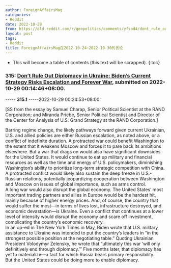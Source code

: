 ```yaml
---
author: ForeignAffairsMag
categories:
- Reddit
date: 2022-10-29
from: https://old.reddit.com/r/geopolitics/comments/yfsod4/dont_rule_out_diplomacy_in_ukraine_bidens_current/
layout: post
tags:
- Reddit
title: ForeignAffairsMag在2022-10-24~2022-10-30的言论
---
```


* This will become a table of contents (this text will be scrapped).
{:toc}

### 315: [Don’t Rule Out Diplomacy in Ukraine: Biden’s Current Strategy Risks Escalation and Forever War](https://old.reddit.com/r/geopolitics/comments/yfsod4/dont_rule_out_diplomacy_in_ukraine_bidens_current/), submitted on 2022-10-29 00:14:46+08:00.

----- __315.1__ -----2022-10-29 00:24:53+08:00:

\[SS from the essay by Samuel Charap, Senior Political Scientist at the RAND Corporation; and Miranda Priebe, Senior Political Scientist and Director of the Center for Analysis of U.S. Grand Strategy at the RAND Corporation.\]

Barring regime change, the likely pathways forward given current Ukrainian, U.S. and allied policies are either Russian escalation, as noted above, or a conflict of indefinite duration. A protracted war could benefit Washington to the extent that it weakens Moscow and forces it to pare back its ambitions elsewhere. But a war that drags on would also have significant downsides for the United States. It would continue to eat up military and financial resources as well as the time and energy of U.S. policymakers, diminishing Washington’s ability to prioritize long-term strategic competition with China. A protracted conflict would likely also sustain the deep freeze in U.S.-Russian relations, potentially jeopardizing cooperation between Washington and Moscow on issues of global importance, such as arms control.  
A long war would also disrupt the global economy. The United States’ most important trading partners and allies in Europe would be the hardest hit, mainly because of higher energy prices. And, of course, the country that would suffer the most—in terms of lives lost, infrastructure destroyed, and economic devastation—is Ukraine. Even a conflict that continues at a lower level of intensity would disrupt the economy and scare off investment, complicating the country’s economic recovery.  
In an op-ed in The New York Times in May, Biden wrote that U.S. military assistance to Ukraine was intended to put the country’s leaders in “in the strongest possible position at the negotiating table.” Quoting Ukrainian President Volodymyr Zelensky, he wrote that “ultimately this war ‘will only definitively end through diplomacy.’” Five months later, that diplomacy has yet to materialize—a fact for which Russia bears primary responsibility.  
But the United States could be doing more to enable diplomacy.

